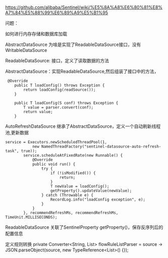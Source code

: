 https://github.com/alibaba/Sentinel/wiki/%E5%8A%A8%E6%80%81%E8%A7%84%E5%88%99%E6%89%A9%E5%B1%95

问题：

如何进行内存存储和数据库加载



AbstractDataSource 为啥是实现了ReadableDataSource接口，没有WritableDataSource


ReadableDataSource: 接口，定义了读取数据的方法


AbstractDataSource：实现ReadableDataSource,然后组装了接口中的方法，

```
 @Override
    public T loadConfig() throws Exception {
        return loadConfig(readSource());
    }

    public T loadConfig(S conf) throws Exception {
        T value = parser.convert(conf);
        return value;
    }
```

AutoRefreshDataSource 继承了AbstractDataSource，定义一个自动刷新线程池,更新数据

```
service = Executors.newScheduledThreadPool(1,
            new NamedThreadFactory("sentinel-datasource-auto-refresh-task", true));
        service.scheduleAtFixedRate(new Runnable() {
            @Override
            public void run() {
                try {
                    if (!isModified()) {
                        return;
                    }
                    T newValue = loadConfig();
                    getProperty().updateValue(newValue);
                } catch (Throwable e) {
                    RecordLog.info("loadConfig exception", e);
                }
            }
        }, recommendRefreshMs, recommendRefreshMs, TimeUnit.MILLISECONDS);

```

ReadableDataSource 关联了SentinelProperty<T> getProperty()，保存反序列后的配置信息

定义规则转换
  private Converter<String, List<FlowRule>> flowRuleListParser = source -> JSON.parseObject(source,
        new TypeReference<List<FlowRule>>() {});